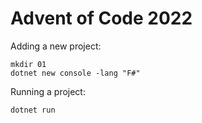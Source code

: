 # Advent of Code 2022

Adding a new project:

```
mkdir 01
dotnet new console -lang "F#"
```

Running a project:

```
dotnet run
```
